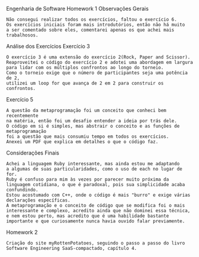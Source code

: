 Engenharia de Software
Homework 1
Observações Gerais

    Não consegui realizar todos os exercícios, faltou o exercício 6.
    Os exercícios iniciais foram mais introdutórios, então não há muito 
    a ser comentado sobre eles, comentarei apenas os que achei mais trabalhosos.

Análise dos Exercícios
Exercício 3

    O exercício 3 é uma extensão do exercício 2(Rock, Paper and Scissor).
    Reaproveitei o código do exercício 2 e adotei uma abordagem em largura 
    para lidar com os múltiplos confrontos ao longo do torneio.
    Como o torneio exige que o número de participantes seja uma potência de 2,
    utilizei um loop for que avança de 2 em 2 para construir os confrontos.

Exercício 5

    A questão da metaprogramação foi um conceito que conheci bem recentemente
    na matéria, então foi um desafio entender a ideia por trás dele.
    O código em si é simples, mas abstrair o conceito e as funções de metaprogramação
    foi a questão que mais consumiu tempo em todos os exercícios.
    Anexei um PDF que explica em detalhes o que o código faz.

Considerações Finais

    Achei a linguagem Ruby interessante, mas ainda estou me adaptando
    a algumas de suas particularidades, como o uso de each no lugar de for.
    Ruby é confuso para mim às vezes por parecer muito próxima da 
    linguagem cotidiana, o que é paradoxal, pois sua simplicidade acaba confundindo.
    Estou acostumado com C++, onde o código é mais "burro" e exige várias declarações específicas.
    A metaprogramação e o conceito de código que se modifica foi o mais
    interessante e complexo, acredito ainda que não dominei essa técnica,
    e nem estou perto, mas acredito que é uma habilidade bastante importante e que curiosamente nunca havia ouvido falar previamente.

Homework 2

    Criação do site myRottenPotatoes, seguindo o passo a passo do livro Software Engineering SaaS-compactado, capítulo 4.
